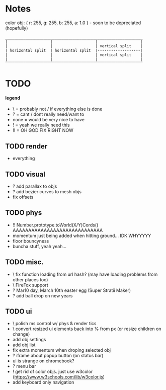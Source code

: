 # Notes ################
color obj: { r: 255, g: 255, b: 255, a: 1.0 } - soon to be depreciated (hopefully)

    _____________________________________________________________
    |                   |                   |                   |
    |                   |                   | vertical split    |
    | horizontal split  | horizontal split  |-------------------|
    |                   |                   | vertical split    |
    |                   |                   |                   |
    ‾‾‾‾‾‾‾‾‾‾‾‾‾‾‾‾‾‾‾‾‾‾‾‾‾‾‾‾‾‾‾‾‾‾‾‾‾‾‾‾‾‾‾‾‾‾‾‾‾‾‾‾‾‾‾‾‾‾‾‾‾

# TODO ################

#### legend
- \ = probably not / if everything else is done
- ? = cant / dont really need/want to
- none = would be very nice to have
- ! = yeah we really need this
- !! = OH GOD FIX RIGHT NOW

## TODO render
- everything

## TODO visual
- ? add parallax to objs
- ? add bezier curves to mesh objs
- fix offsets

## TODO phys
- !! Number.prototype.toWorld(X/Y)Cords() AAAAAAAAAAAAAAAAAAAAAAAAAAAAA
- momentum just being added when hitting ground... IDK WHYYYYY
- floor bouncyness
- buncha stuff, yeah yeah...

## TODO misc.
- \ fix function loading from url hash? (may have loading problems from other places too)
- \ FireFox support
- ? Mar10 day, March 10th easter egg (Super Stratii Maker)
- ? add ball drop on new years

## TODO ui
- \ polish ms control w/ phys & render tics
- \ convert resized ui elements back into % from px (or resize children on change)
- add obj settings
- add obj list
- fix extra momentum when droping selected obj
- ? iframe about popup button (on status bar)
- ui is strange on chromebook?
- ? menu bar
- ! get rid of color objs. just use w3color (https://www.w3schools.com/lib/w3color.js)
- add keyboard only navigation
